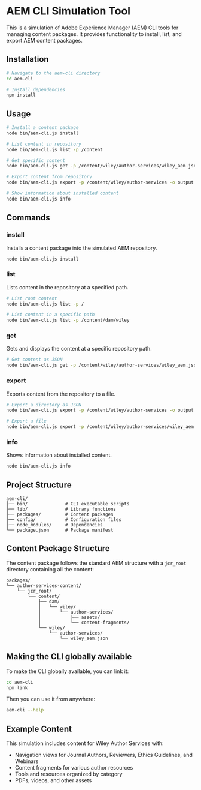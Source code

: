 # AEM CLI Simulation Tool

This is a simulation of Adobe Experience Manager (AEM) CLI tools for managing content packages. It provides functionality to install, list, and export AEM content packages.

## Installation

```bash
# Navigate to the aem-cli directory
cd aem-cli

# Install dependencies
npm install
```

## Usage

```bash
# Install a content package
node bin/aem-cli.js install

# List content in repository
node bin/aem-cli.js list -p /content

# Get specific content
node bin/aem-cli.js get -p /content/wiley/author-services/wiley_aem.json

# Export content from repository
node bin/aem-cli.js export -p /content/wiley/author-services -o output.json

# Show information about installed content
node bin/aem-cli.js info
```

## Commands

### install
Installs a content package into the simulated AEM repository.

```bash
node bin/aem-cli.js install
```

### list
Lists content in the repository at a specified path.

```bash
# List root content
node bin/aem-cli.js list -p /

# List content in a specific path
node bin/aem-cli.js list -p /content/dam/wiley
```

### get
Gets and displays the content at a specific repository path.

```bash
# Get content as JSON
node bin/aem-cli.js get -p /content/wiley/author-services/wiley_aem.json
```

### export
Exports content from the repository to a file.

```bash
# Export a directory as JSON
node bin/aem-cli.js export -p /content/wiley/author-services -o output.json

# Export a file
node bin/aem-cli.js export -p /content/wiley/author-services/wiley_aem.json -o wiley_aem.json
```

### info
Shows information about installed content.

```bash
node bin/aem-cli.js info
```

## Project Structure

```
aem-cli/
├── bin/              # CLI executable scripts
├── lib/              # Library functions
├── packages/         # Content packages
├── config/           # Configuration files
├── node_modules/     # Dependencies
└── package.json      # Package manifest
```

## Content Package Structure

The content package follows the standard AEM structure with a `jcr_root` directory containing all the content:

```
packages/
└── author-services-content/
    └── jcr_root/
        └── content/
            ├── dam/
            │   └── wiley/
            │       └── author-services/
            │           ├── assets/
            │           └── content-fragments/
            └── wiley/
                └── author-services/
                    └── wiley_aem.json
```

## Making the CLI globally available

To make the CLI globally available, you can link it:

```bash
cd aem-cli
npm link
```

Then you can use it from anywhere:

```bash
aem-cli --help
```

## Example Content

This simulation includes content for Wiley Author Services with:
- Navigation views for Journal Authors, Reviewers, Ethics Guidelines, and Webinars
- Content fragments for various author resources
- Tools and resources organized by category
- PDFs, videos, and other assets